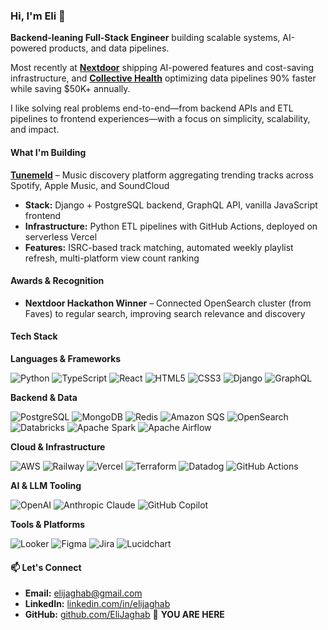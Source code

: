 ### Hi, I'm Eli 👋

**Backend-leaning Full-Stack Engineer** building scalable systems, AI-powered products, and data pipelines.

Most recently at **[Nextdoor](https://nextdoor.com)** shipping AI-powered features and cost-saving infrastructure, and **[Collective Health](https://collectivehealth.com)** optimizing data pipelines 90% faster while saving $50K+ annually.

I like solving real problems end-to-end—from backend APIs and ETL pipelines to frontend experiences—with a focus on simplicity, scalability, and impact.

#### What I'm Building

**[Tunemeld](https://tunemeld.com)** – Music discovery platform aggregating trending tracks across Spotify, Apple Music, and SoundCloud
- **Stack:** Django + PostgreSQL backend, GraphQL API, vanilla JavaScript frontend
- **Infrastructure:** Python ETL pipelines with GitHub Actions, deployed on serverless Vercel
- **Features:** ISRC-based track matching, automated weekly playlist refresh, multi-platform view count ranking

#### Awards & Recognition

- **Nextdoor Hackathon Winner** – Connected OpenSearch cluster (from Faves) to regular search, improving search relevance and discovery

#### Tech Stack

**Languages & Frameworks**

![Python](https://img.shields.io/badge/Python-3776AB?style=flat-square&logo=python&logoColor=white)
![TypeScript](https://img.shields.io/badge/TypeScript-3178C6?style=flat-square&logo=typescript&logoColor=white)
![React](https://img.shields.io/badge/React-61DAFB?style=flat-square&logo=react&logoColor=black)
![HTML5](https://img.shields.io/badge/HTML5-E34F26?style=flat-square&logo=html5&logoColor=white)
![CSS3](https://img.shields.io/badge/CSS3-1572B6?style=flat-square&logo=css3&logoColor=white)
![Django](https://img.shields.io/badge/Django-092E20?style=flat-square&logo=django&logoColor=white)
![GraphQL](https://img.shields.io/badge/GraphQL-E10098?style=flat-square&logo=graphql&logoColor=white)

**Backend & Data**

![PostgreSQL](https://img.shields.io/badge/PostgreSQL-4169E1?style=flat-square&logo=postgresql&logoColor=white)
![MongoDB](https://img.shields.io/badge/MongoDB-47A248?style=flat-square&logo=mongodb&logoColor=white)
![Redis](https://img.shields.io/badge/Redis-DC382D?style=flat-square&logo=redis&logoColor=white)
![Amazon SQS](https://img.shields.io/badge/Amazon%20SQS-FF4F8B?style=flat-square&logo=amazonsqs&logoColor=white)
![OpenSearch](https://img.shields.io/badge/OpenSearch-005EB8?style=flat-square&logo=opensearch&logoColor=white)
![Databricks](https://img.shields.io/badge/Databricks-FF3621?style=flat-square&logo=databricks&logoColor=white)
![Apache Spark](https://img.shields.io/badge/Apache%20Spark-E25A1C?style=flat-square&logo=apachespark&logoColor=white)
![Apache Airflow](https://img.shields.io/badge/Apache%20Airflow-017CEE?style=flat-square&logo=apacheairflow&logoColor=white)

**Cloud & Infrastructure**

![AWS](https://img.shields.io/badge/AWS-232F3E?style=flat-square&logo=amazonaws&logoColor=white)
![Railway](https://img.shields.io/badge/Railway-0B0D0E?style=flat-square&logo=railway&logoColor=white)
![Vercel](https://img.shields.io/badge/Vercel-000000?style=flat-square&logo=vercel&logoColor=white)
![Terraform](https://img.shields.io/badge/Terraform-844FBA?style=flat-square&logo=terraform&logoColor=white)
![Datadog](https://img.shields.io/badge/Datadog-632CA6?style=flat-square&logo=datadog&logoColor=white)
![GitHub Actions](https://img.shields.io/badge/GitHub%20Actions-2088FF?style=flat-square&logo=githubactions&logoColor=white)

**AI & LLM Tooling**

![OpenAI](https://img.shields.io/badge/OpenAI-412991?style=flat-square&logo=openai&logoColor=white)
![Anthropic Claude](https://img.shields.io/badge/Claude-181818?style=flat-square&logo=anthropic&logoColor=white)
![GitHub Copilot](https://img.shields.io/badge/GitHub%20Copilot-000000?style=flat-square&logo=githubcopilot&logoColor=white)

**Tools & Platforms**

![Looker](https://img.shields.io/badge/Looker-4285F4?style=flat-square&logo=looker&logoColor=white)
![Figma](https://img.shields.io/badge/Figma-F24E1E?style=flat-square&logo=figma&logoColor=white)
![Jira](https://img.shields.io/badge/Jira-0052CC?style=flat-square&logo=jira&logoColor=white)
![Lucidchart](https://img.shields.io/badge/Lucidchart-F96E07?style=flat-square&logo=lucidchart&logoColor=white)

#### 📫 Let's Connect

- **Email:** elijaghab@gmail.com
- **LinkedIn:** [linkedin.com/in/elijaghab](https://linkedin.com/in/elijaghab)
- **GitHub:** [github.com/EliJaghab](https://github.com/EliJaghab) 📍 **YOU ARE HERE**
